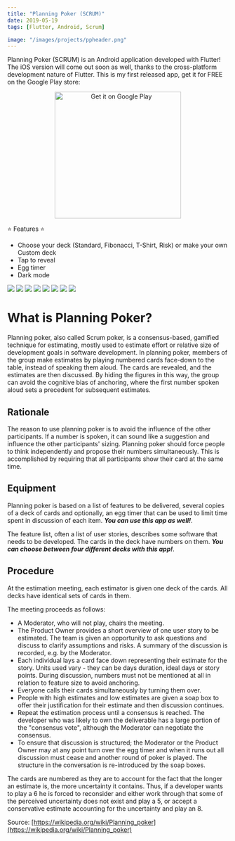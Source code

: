 ```yaml
---
title: "Planning Poker (SCRUM)"
date: 2019-05-19
tags: [Flutter, Android, Scrum]

image: "/images/projects/ppheader.png"
---
```


Planning Poker (SCRUM) is an Android application developed with Flutter! The iOS version will come out soon as well, thanks to the cross-platform development nature of Flutter.
This is my first released app, get it for FREE on the Google Play store:

<div style="text-align:center">
<a href='https://play.google.com/store/apps/details?id=com.abianche.planningpoker&pcampaignid=MKT-Other-global-all-co-prtnr-py-PartBadge-Mar2515-1'><img style='width: 18rem;' alt='Get it on Google Play' src='https://play.google.com/intl/en_us/badges/images/generic/en_badge_web_generic.png'/></a>
</div>

⭐ Features ⭐

- Choose your deck (Standard, Fibonacci, T-Shirt, Risk) or make your own Custom deck
- Tap to reveal
- Egg timer
- Dark mode

<div class="screenshots">

<img src="/images/projects/pp1.png"/>
<img src="/images/projects/pp2.png"/>
<img src="/images/projects/pp3.png"/>
<img src="/images/projects/pp4.png"/>
<img src="/images/projects/pp5.png"/>
<img src="/images/projects/pp6.png"/>
<img src="/images/projects/pp7.png"/>
<img src="/images/projects/pp8.png"/>

</div>

# What is Planning Poker?

Planning poker, also called Scrum poker, is a consensus-based, gamified technique for estimating, mostly used to estimate effort or relative size of development goals in software development. In planning poker, members of the group make estimates by playing numbered cards face-down to the table, instead of speaking them aloud. The cards are revealed, and the estimates are then discussed. By hiding the figures in this way, the group can avoid the cognitive bias of anchoring, where the first number spoken aloud sets a precedent for subsequent estimates.

## Rationale

The reason to use planning poker is to avoid the influence of the other participants. If a number is spoken, it can sound like a suggestion and influence the other participants' sizing. Planning poker should force people to think independently and propose their numbers simultaneously. This is accomplished by requiring that all participants show their card at the same time.

## Equipment

Planning poker is based on a list of features to be delivered, several copies of a deck of cards and optionally, an egg timer that can be used to limit time spent in discussion of each item. _**You can use this app as well!**_.

The feature list, often a list of user stories, describes some software that needs to be developed.
The cards in the deck have numbers on them. _**You can choose between four different decks with this app!**_.

## Procedure

At the estimation meeting, each estimator is given one deck of the cards. All decks have identical sets of cards in them.

The meeting proceeds as follows:

- A Moderator, who will not play, chairs the meeting.
- The Product Owner provides a short overview of one user story to be estimated. The team is given an opportunity to ask questions and discuss to clarify assumptions and risks. A summary of the discussion is recorded, e.g. by the Moderator.
- Each individual lays a card face down representing their estimate for the story. Units used vary - they can be days duration, ideal days or story points. During discussion, numbers must not be mentioned at all in relation to feature size to avoid anchoring.
- Everyone calls their cards simultaneously by turning them over.
- People with high estimates and low estimates are given a soap box to offer their justification for their estimate and then discussion continues.
- Repeat the estimation process until a consensus is reached. The developer who was likely to own the deliverable has a large portion of the "consensus vote", although the Moderator can negotiate the consensus.
- To ensure that discussion is structured; the Moderator or the Product Owner may at any point turn over the egg timer and when it runs out all discussion must cease and another round of poker is played. The structure in the conversation is re-introduced by the soap boxes.

The cards are numbered as they are to account for the fact that the longer an estimate is, the more uncertainty it contains. Thus, if a developer wants to play a 6 he is forced to reconsider and either work through that some of the perceived uncertainty does not exist and play a 5, or accept a conservative estimate accounting for the uncertainty and play an 8.

Source: [https://wikipedia.org/wiki/Planning_poker](https://wikipedia.org/wiki/Planning_poker)
